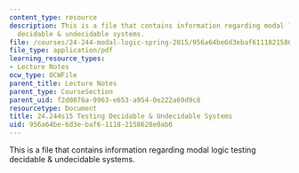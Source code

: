 ```yaml
---
content_type: resource
description: This is a file that contains information regarding modal logic testing
  decidable & undecidable systems.
file: /courses/24-244-modal-logic-spring-2015/956a64be6d3ebaf611182158628e0ab6_MIT24_244S15_Testing.pdf
file_type: application/pdf
learning_resource_types:
- Lecture Notes
ocw_type: OCWFile
parent_title: Lecture Notes
parent_type: CourseSection
parent_uid: f2d0876a-9963-e653-a954-0e222a69d9c8
resourcetype: Document
title: 24.244s15 Testing Decidable & Undecidable Systems
uid: 956a64be-6d3e-baf6-1118-2158628e0ab6
---
```

This is a file that contains information regarding modal logic testing decidable & undecidable systems.

